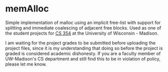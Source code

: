 # memAlloc
Simple implementation of malloc using an implicit free-list with support for splitting and immediate coalescing of adjacent free blocks. Used as one of the student projects for <a href="https://www.cs.wisc.edu/courses/354">CS 354</a> at the University of Wisconsin - Madison. 

I am waiting for the project grades to be submitted before uploading the project files, since it is my understanding that doing so before the project is graded is considered academic dishonesty. If you are a faculty member of UW-Madison's CS department and still find this to be in violation of policy, please let me know. 
